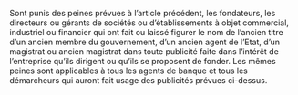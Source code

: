 Sont punis des peines prévues à l’article précédent, les fondateurs, les directeurs ou gérants de sociétés ou d’établissements à objet commercial, industriel ou financier qui ont fait ou laissé figurer le nom de l’ancien titre d’un ancien membre du gouvernement, d’un ancien agent de l’Etat, d’un magistrat ou ancien magistrat dans toute publicité faite dans l’intérêt de l’entreprise qu’ils dirigent ou qu’ils se proposent de fonder.
Les mêmes peines sont applicables à tous les agents de banque et tous les démarcheurs qui auront fait usage des publicités prévues ci-dessus.